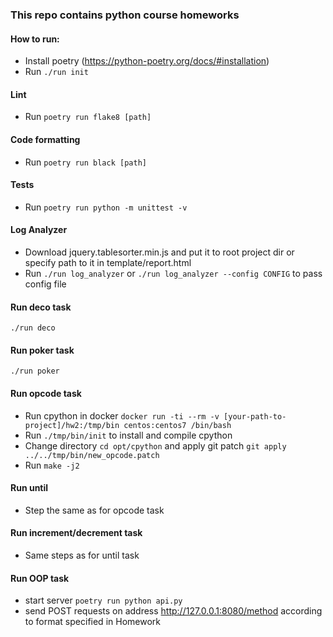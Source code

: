 ### This repo contains python course homeworks

#### How to run:
* Install poetry (https://python-poetry.org/docs/#installation)
* Run ```./run init``` 

#### Lint
* Run ```poetry run flake8 [path]```

#### Code formatting
* Run ```poetry run black [path]```

#### Tests
* Run ```poetry run python -m unittest -v```

#### Log Analyzer
* Download jquery.tablesorter.min.js and put it to root project dir or specify path to it in template/report.html
* Run ```./run log_analyzer``` or ```./run log_analyzer --config CONFIG``` to pass config file

#### Run deco task
```./run deco```

#### Run poker task
```./run poker```

#### Run opcode task
* Run cpython in docker ```docker run -ti --rm -v [your-path-to-project]/hw2:/tmp/bin centos:centos7 /bin/bash```
* Run ```./tmp/bin/init``` to install and compile cpython
* Change directory ```cd opt/cpython``` and apply git patch ```git apply ../../tmp/bin/new_opcode.patch```
* Run ```make -j2```

#### Run until
* Step the same as for opcode task

#### Run increment/decrement task
* Same steps as for until task

#### Run OOP task
* start server ```poetry run python api.py```
* send POST requests on address http://127.0.0.1:8080/method according to format specified in Homework
